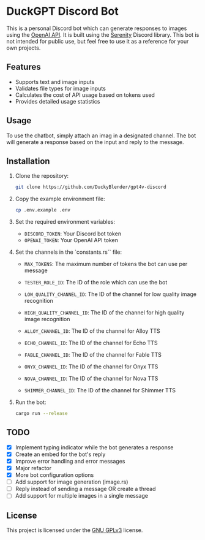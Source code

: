 # DuckGPT Discord Bot

This is a personal Discord bot which can generate responses to images using the [OpenAI API](https://openai.com/). It is built using the [Serenity](https://github.com/serenity-rs/serenity) Discord library. This bot is not intended for public use, but feel free to use it as a reference for your own projects.

## Features

- Supports text and image inputs
- Validates file types for image inputs
- Calculates the cost of API usage based on tokens used
- Provides detailed usage statistics

## Usage

To use the chatbot, simply attach an imag in a designated channel. The bot will generate a response based on the input and reply to the message.

## Installation

1. Clone the repository:

   ```bash
   git clone https://github.com/DuckyBlender/gpt4v-discord
   ```

2. Copy the example environment file:

   ```bash
   cp .env.example .env
   ```

3. Set the required environment variables:

   - `DISCORD_TOKEN`: Your Discord bot token
   - `OPENAI_TOKEN`: Your OpenAI API token

4. Set the channels in the `constants.rs`` file:

   - `MAX_TOKENS`: The maximum number of tokens the bot can use per message
   - `TESTER_ROLE_ID`: The ID of the role which can use the bot

   - `LOW_QUALITY_CHANNEL_ID`: The ID of the channel for low quality image recognition
   - `HIGH_QUALITY_CHANNEL_ID`: The ID of the channel for high quality image recognition

   - `ALLOY_CHANNEL_ID`: The ID of the channel for Alloy TTS
   - `ECHO_CHANNEL_ID`: The ID of the channel for Echo TTS
   - `FABLE_CHANNEL_ID`: The ID of the channel for Fable TTS
   - `ONYX_CHANNEL_ID`: The ID of the channel for Onyx TTS
   - `NOVA_CHANNEL_ID`: The ID of the channel for Nova TTS
   - `SHIMMER_CHANNEL_ID`: The ID of the channel for Shimmer TTS

5. Run the bot:

   ```bash
   cargo run --release
   ```

## TODO

- [x] Implement typing indicator while the bot generates a response
- [x] Create an embed for the bot's reply
- [x] Improve error handling and error messages
- [x] Major refactor
- [x] More bot configuration options
- [ ] Add support for image generation (image.rs)
- [ ] Reply instead of sending a message OR create a thread
- [ ] Add support for multiple images in a single message

## License

This project is licensed under the [GNU GPLv3](https://choosealicense.com/licenses/gpl-3.0/) license.
